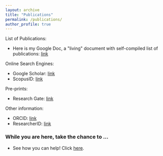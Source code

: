 ```yaml
---
layout: archive
title: "Publications"
permalink: /publications/
author_profile: true
---
```


List of Publications:

- Here is my Google Doc, a "living" document with self-compiled list of publications: [link](https://docs.google.com/document/d/1ez02sR4cy6iYLs9GYb5zmpRQGEMCD2KV2b54JQH5fF0/edit?usp=sharing)

Online Search Engines:

- Google Scholar: [link](https://scholar.google.com/citations?user=_XI6Q6UAAAAJ&hl=en&oi=ao)<br />
- ScopusID: [link](https://www.scopus.com/authid/detail.uri?authorId=23029592800)<br />

Pre-prints:

- Research Gate: [link](https://www.researchgate.net/profile/Luigi_Vanfretti)<br />

Other information:<br />
- ORCID: [link](https://orcid.org/0000-0002-4125-1055)<br />
- ResearcherID: [link](http://www.researcherid.com/rid/B-8174-201)<br />

<!--
{% if author.googlescholar %}
  You can also find my articles on <u><a href="{{author.googlescholar}}">my Google Scholar profile</a>.</u>
{% endif %}

{% include base_path %}

{% for post in site.publications reversed %}
  {% include archive-single.html %}
{% endfor %}
-->

### While you are here, take the chance to ...
  - See how you can help! Click [here](https://alsetlab.github.io/donate/).
